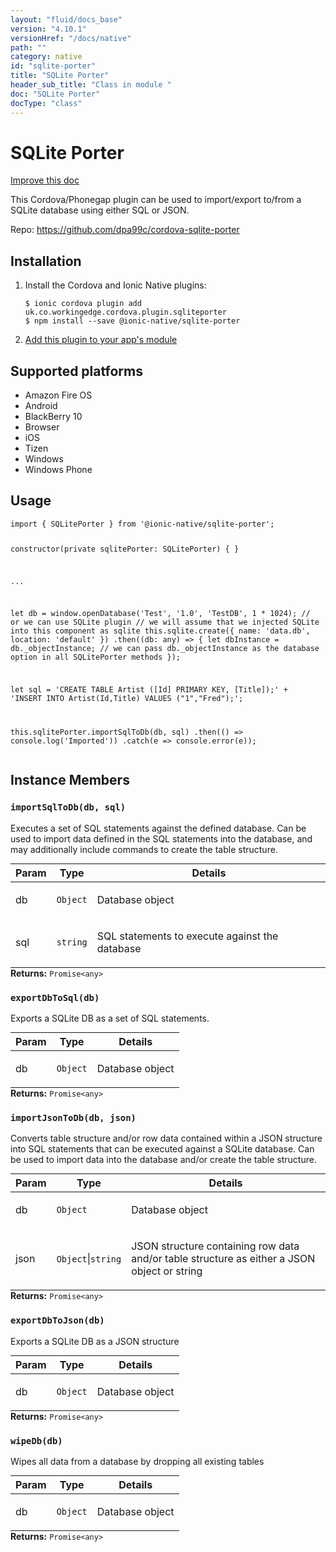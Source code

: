 ```yaml
---
layout: "fluid/docs_base"
version: "4.10.1"
versionHref: "/docs/native"
path: ""
category: native
id: "sqlite-porter"
title: "SQLite Porter"
header_sub_title: "Class in module "
doc: "SQLite Porter"
docType: "class"
---
```


<h1 class="api-title">SQLite Porter</h1>

<a class="improve-v2-docs" href="http://github.com/ionic-team/ionic-native/edit/master/src/@ionic-native/plugins/sqlite-porter/index.ts#L1">
  Improve this doc
</a>







<p>This Cordova/Phonegap plugin can be used to import/export to/from a SQLite database using either SQL or JSON.</p>


<p>Repo:
  <a href="https://github.com/dpa99c/cordova-sqlite-porter">
    https://github.com/dpa99c/cordova-sqlite-porter
  </a>
</p>


<h2><a class="anchor" name="installation" href="#installation"></a>Installation</h2>
<ol class="installation">
  <li>Install the Cordova and Ionic Native plugins:<br>
    <pre><code class="nohighlight">$ ionic cordova plugin add uk.co.workingedge.cordova.plugin.sqliteporter
$ npm install --save @ionic-native/sqlite-porter
</code></pre>
  </li>
  <li><a href="https://ionicframework.com/docs/native/#Add_Plugins_to_Your_App_Module">Add this plugin to your app's module</a></li>
</ol>



<h2><a class="anchor" name="platforms" href="#platforms"></a>Supported platforms</h2>
<ul>
  <li>Amazon Fire OS</li><li>Android</li><li>BlackBerry 10</li><li>Browser</li><li>iOS</li><li>Tizen</li><li>Windows</li><li>Windows Phone</li>
</ul>






<h2><a class="anchor" name="usage" href="#usage"></a>Usage</h2>
<pre><code class="lang-typescript">import { SQLitePorter } from &#39;@ionic-native/sqlite-porter&#39;;


constructor(private sqlitePorter: SQLitePorter) { }

...

let db = window.openDatabase(&#39;Test&#39;, &#39;1.0&#39;, &#39;TestDB&#39;, 1 * 1024);
// or we can use SQLite plugin
// we will assume that we injected SQLite into this component as sqlite
this.sqlite.create({
  name: &#39;data.db&#39;,
  location: &#39;default&#39;
})
  .then((db: any) =&gt; {
    let dbInstance = db._objectInstance;
    // we can pass db._objectInstance as the database option in all SQLitePorter methods
  });


let sql = &#39;CREATE TABLE Artist ([Id] PRIMARY KEY, [Title]);&#39; +
           &#39;INSERT INTO Artist(Id,Title) VALUES (&quot;1&quot;,&quot;Fred&quot;);&#39;;

this.sqlitePorter.importSqlToDb(db, sql)
  .then(() =&gt; console.log(&#39;Imported&#39;))
  .catch(e =&gt; console.error(e));
</code></pre>








<h2><a class="anchor" name="instance-members" href="#instance-members"></a>Instance Members</h2>
<h3><a class="anchor" name="importSqlToDb" href="#importSqlToDb"></a><code>importSqlToDb(db,&nbsp;sql)</code></h3>




Executes a set of SQL statements against the defined database. Can be used to import data defined in the SQL statements into the database, and may additionally include commands to create the table structure.
<table class="table param-table" style="margin:0;">
  <thead>
  <tr>
    <th>Param</th>
    <th>Type</th>
    <th>Details</th>
  </tr>
  </thead>
  <tbody>
  <tr>
    <td>
      db</td>
    <td>
      <code>Object</code>
    </td>
    <td>
      <p>Database object</p>
</td>
  </tr>
  
  <tr>
    <td>
      sql</td>
    <td>
      <code>string</code>
    </td>
    <td>
      <p>SQL statements to execute against the database</p>
</td>
  </tr>
  </tbody>
</table>

<div class="return-value" markdown="1">
  <i class="icon ion-arrow-return-left"></i>
  <b>Returns:</b> <code>Promise&lt;any&gt;</code> 
</div><h3><a class="anchor" name="exportDbToSql" href="#exportDbToSql"></a><code>exportDbToSql(db)</code></h3>




Exports a SQLite DB as a set of SQL statements.
<table class="table param-table" style="margin:0;">
  <thead>
  <tr>
    <th>Param</th>
    <th>Type</th>
    <th>Details</th>
  </tr>
  </thead>
  <tbody>
  <tr>
    <td>
      db</td>
    <td>
      <code>Object</code>
    </td>
    <td>
      <p>Database object</p>
</td>
  </tr>
  </tbody>
</table>

<div class="return-value" markdown="1">
  <i class="icon ion-arrow-return-left"></i>
  <b>Returns:</b> <code>Promise&lt;any&gt;</code> 
</div><h3><a class="anchor" name="importJsonToDb" href="#importJsonToDb"></a><code>importJsonToDb(db,&nbsp;json)</code></h3>




Converts table structure and/or row data contained within a JSON structure into SQL statements that can be executed against a SQLite database. Can be used to import data into the database and/or create the table structure.
<table class="table param-table" style="margin:0;">
  <thead>
  <tr>
    <th>Param</th>
    <th>Type</th>
    <th>Details</th>
  </tr>
  </thead>
  <tbody>
  <tr>
    <td>
      db</td>
    <td>
      <code>Object</code>
    </td>
    <td>
      <p>Database object</p>
</td>
  </tr>
  
  <tr>
    <td>
      json</td>
    <td>
      <code>Object</code>|<code>string</code>
    </td>
    <td>
      <p>JSON structure containing row data and/or table structure as either a JSON object or string</p>
</td>
  </tr>
  </tbody>
</table>

<div class="return-value" markdown="1">
  <i class="icon ion-arrow-return-left"></i>
  <b>Returns:</b> <code>Promise&lt;any&gt;</code> 
</div><h3><a class="anchor" name="exportDbToJson" href="#exportDbToJson"></a><code>exportDbToJson(db)</code></h3>




Exports a SQLite DB as a JSON structure
<table class="table param-table" style="margin:0;">
  <thead>
  <tr>
    <th>Param</th>
    <th>Type</th>
    <th>Details</th>
  </tr>
  </thead>
  <tbody>
  <tr>
    <td>
      db</td>
    <td>
      <code>Object</code>
    </td>
    <td>
      <p>Database object</p>
</td>
  </tr>
  </tbody>
</table>

<div class="return-value" markdown="1">
  <i class="icon ion-arrow-return-left"></i>
  <b>Returns:</b> <code>Promise&lt;any&gt;</code> 
</div><h3><a class="anchor" name="wipeDb" href="#wipeDb"></a><code>wipeDb(db)</code></h3>




Wipes all data from a database by dropping all existing tables
<table class="table param-table" style="margin:0;">
  <thead>
  <tr>
    <th>Param</th>
    <th>Type</th>
    <th>Details</th>
  </tr>
  </thead>
  <tbody>
  <tr>
    <td>
      db</td>
    <td>
      <code>Object</code>
    </td>
    <td>
      <p>Database object</p>
</td>
  </tr>
  </tbody>
</table>

<div class="return-value" markdown="1">
  <i class="icon ion-arrow-return-left"></i>
  <b>Returns:</b> <code>Promise&lt;any&gt;</code> 
</div>





